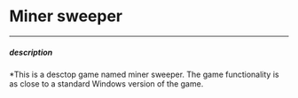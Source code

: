 # Miner sweeper
___
##### description
*This is a desctop game named miner sweeper. The game functionality is as close to a standard Windows version of the game.

